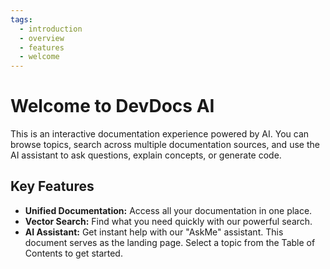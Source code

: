 ```yaml
---
tags:
  - introduction
  - overview
  - features
  - welcome
---
```

# Welcome to DevDocs AI

This is an interactive documentation experience powered by AI. You can browse topics, search across multiple documentation sources, and use the AI assistant to ask questions, explain concepts, or generate code.
## Key Features

- **Unified Documentation:** Access all your documentation in one place.
- **Vector Search:** Find what you need quickly with our powerful search.
- **AI Assistant:** Get instant help with our "AskMe" assistant.
This document serves as the landing page. Select a topic from the Table of Contents to get started.